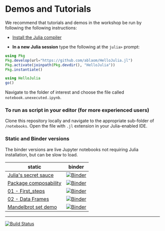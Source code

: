 # Demos and Tutorials

We recommend that tutorials and demos in the workshop be run by
following the following instructions:

- [Install the Julia compiler](FIRST_STEPS.md)

- **In a new Julia session** type the following at the `julia>` prompt:

```julia
using Pkg
Pkg.develop(url="https://github.com/ablaom/HelloJulia.jl")
Pkg.activate(joinpath(Pkg.devdir(), "HelloJulia"))
Pkg.instantiate()

using HelloJulia
go()
```

Navigate to the folder of interest and choose the file called
`notebook.unexecuted.ipynb`.


### To run as script in your editor (for more experienced users)

Clone this repository locally and navigate to the appropriate sub-folder of
`/notebooks`. Open the file with `.jl` extension in your Julia-enabled
IDE.


### Static and Binder versions

The binder versions are live Jupyter notebooks not requiring Julia
installation, but can be slow to load.

static | binder
-------|-------
[Julia's secret sauce](notebooks/secret_sauce/notebook.ipynb) | [![Binder](https://mybinder.org/badge_logo.svg)](https://mybinder.org/v2/gh/ablaom/HelloJulia.jl/dev?labpath=notebooks%2Fsecret_sauce%2Fnotebook.ipynb)
[Package composability](notebooks/pkg_composability/notebook.ipynb) | [![Binder](https://mybinder.org/badge_logo.svg)](https://mybinder.org/v2/gh/ablaom/HelloJulia.jl/dev?labpath=notebooks%2Fpkg_composability%2Fnotebook.ipynb)
[01 - First_steps](notebooks/01_first_steps/notebook.unexecuted.ipynb) | [![Binder](https://mybinder.org/badge_logo.svg)](https://mybinder.org/v2/gh/ablaom/HelloJulia.jl/dev?labpath=notebooks%2F01_first_steps%2Fnotebook.unexectued.ipynb)
[02 - Data Frames](notebooks/02_dataframes/notebook.ipynb) | [![Binder](https://mybinder.org/badge_logo.svg)](https://mybinder.org/v2/gh/ablaom/HelloJulia.jl/dev?labpath=notebooks%2Fdataframes%2Fnotebook.ipynb)
[Mandelbrot set demo](notebooks/mandelbrot/notebook.ipynb) | [![Binder](https://mybinder.org/badge_logo.svg)](https://mybinder.org/v2/gh/ablaom/HelloJulia.jl/dev?labpath=notebooks%2Fmandel_brot%2Fnotebook.ipynb)


---

[![Build Status](https://github.com/ablaom/HelloJulia.jl/workflows/CI/badge.svg)](https://github.com/ablaom/HelloJulia.jl/actions) 
